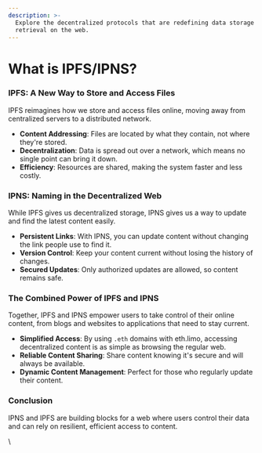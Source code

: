 ```yaml
---
description: >-
  Explore the decentralized protocols that are redefining data storage and
  retrieval on the web.
---
```


# What is IPFS/IPNS?

### IPFS: A New Way to Store and Access Files

IPFS reimagines how we store and access files online, moving away from centralized servers to a distributed network.

* **Content Addressing**: Files are located by what they contain, not where they're stored.
* **Decentralization**: Data is spread out over a network, which means no single point can bring it down.
* **Efficiency**: Resources are shared, making the system faster and less costly.

### IPNS: Naming in the Decentralized Web

While IPFS gives us decentralized storage, IPNS gives us a way to update and find the latest content easily.

* **Persistent Links**: With IPNS, you can update content without changing the link people use to find it.
* **Version Control**: Keep your content current without losing the history of changes.
* **Secured Updates**: Only authorized updates are allowed, so content remains safe.

### The Combined Power of IPFS and IPNS

Together, IPFS and IPNS empower users to take control of their online content, from blogs and websites to applications that need to stay current.

* **Simplified Access**: By using `.eth` domains with eth.limo, accessing decentralized content is as simple as browsing the regular web.
* **Reliable Content Sharing**: Share content knowing it's secure and will always be available.
* **Dynamic Content Management**: Perfect for those who regularly update their content.

### Conclusion

IPNS and IPFS are building blocks for a web where users control their data and can rely on resilient, efficient access to content.&#x20;

\
